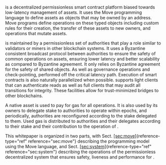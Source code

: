 is a decentralized permissionless smart contract platform biased towards
low-latency management of assets. It uses the Move programming language
to define assets as objects that may be owned by an address. Move
programs define operations on these typed objects including custom rules
for their creation, the transfer of these assets to new owners, and
operations that mutate assets.

is maintained by a permissionless set of authorities that play a role
similar to validators or miners in other blockchain systems. It uses a
Byzantine consistent broadcast protocol between authorities to ensure
the safety of common operations on assets, ensuring lower latency and
better scalability as compared to Byzantine agreement. It only relies on
Byzantine agreement for the safety of shared objects. As well as
governance operations and check-pointing, performed off the critical
latency path. Execution of smart contracts is also naturally
parallelized when possible. supports light clients that can authenticate
reads as well as full clients that may audit all transitions for
integrity. These facilities allow for trust-minimized bridges to other
blockchains.

A native asset is used to pay for gas for all operations. It is also
used by its owners to delegate stake to authorities to operate within
epochs, and periodically, authorities are reconfigured according to the
stake delegated to them. Used gas is distributed to authorities and
their delegates according to their stake and their contribution to the
operation of .

This whitepaper is organized in two parts, with
Sect. [\[sec:move\]](#sec:move){reference-type="ref"
reference="sec:move"} describing the programming model using the Move
language, and Sect. [\[sec:system\]](#sec:system){reference-type="ref"
reference="sec:system"} describing the operations of the permissionless
decentralized system that ensures safety, liveness and performance for .
